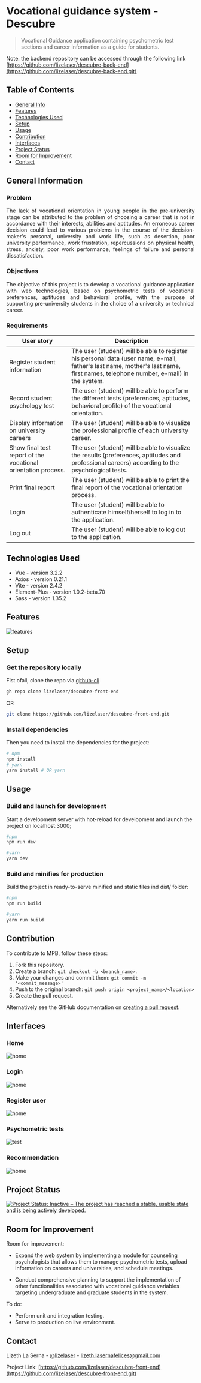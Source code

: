 # Vocational guidance system - Descubre
> Vocational Guidance application containing psychometric test sections and career information as a guide for students.

Note: the backend repository can be accessed through the following link [https://github.com/lizelaser/descubre-back-end](https://github.com/lizelaser/descubre-back-end.git)

## Table of Contents
* [General Info](#general-information)
* [Features](#features)
* [Technologies Used](#technologies-used)
* [Setup](#setup)
* [Usage](#usage)
* [Contribution](#contribution)
* [Interfaces](#interfaces)
* [Project Status](#project-status)
* [Room for Improvement](#room-for-improvement)
* [Contact](#contact)


## General Information

### **Problem**
<p align="justify">The lack of vocational orientation in young people in the pre-university stage can be attributed to the problem of choosing a career that is not in accordance with their interests, abilities and aptitudes. An erroneous career decision could lead to various problems in the course of the decision-maker's personal, university and work life, such as desertion, poor university performance, work frustration, repercussions on physical health, stress, anxiety, poor work performance, feelings of failure and personal dissatisfaction.</p>

### **Objectives**
<p align="justify">The objective of this project is to develop a vocational guidance application with web technologies, based on psychometric tests of vocational preferences, aptitudes and behavioral profile, with the purpose of supporting pre-university students in the choice of a university or technical career.</p>


### **Requirements**


|   **User story**                |          **Description**         |
| ------------------------------- | -------------------------------- |
| Register student information    | The user (student) will be able to register his        personal data (user name, e-mail, father's last name, mother's last name, first names, telephone number, e-mail) in the system. |
| Record student psychology test  | The user (student) will be able to perform the different tests (preferences, aptitudes, behavioral profile) of the vocational orientation. |
| Display information on university careers | The user (student) will be able to visualize the professional profile of each university career. |
| Show final test report of the vocational orientation process. | The user (student) will be able to visualize the results (preferences, aptitudes and professional careers) according to the psychological tests. |
| Print final report | The user (student) will be able to print the final report of the vocational orientation process. |
| Login | The user (student) will be able to authenticate himself/herself to log in to the application. |
| Log out | The user (student) will be able to log out to the application. |



## Technologies Used

- Vue - version 3.2.2
- Axios - version 0.21.1
- Vite - version 2.4.2
- Element-Plus - version 1.0.2-beta.70
- Sass - version 1.35.2

## Features
![features](./images/features.png)


## Setup

### **Get the repository locally**
Fist ofall, clone the repo via [github-cli](https://cli.github.com/)
  ```bash
  gh repo clone lizelaser/descubre-front-end
  ```
  OR

  ```bash
  git clone https://github.com/lizelaser/descubre-front-end.git
  ```

### **Install dependencies**
Then you need to install the dependencies for the project:
  ```bash
  # npm
  npm install
  # yarn
  yarn install # OR yarn
  ```

## Usage

### Build and launch for development
Start a development server with hot-reload for development and launch the project on localhost:3000;

```bash
#npm
npm run dev

#yarn
yarn dev
```

### Build and minifies for production
Build the project in ready-to-serve minified and static files ind dist/ folder:

```bash
#npm
npm run build

#yarn
yarn run build
```

## Contribution
To contribute to MPB, follow these steps:

1. Fork this repository.
2. Create a branch: `git checkout -b <branch_name>`.
3. Make your changes and commit them: `git commit -m '<commit_message>'`
4. Push to the original branch: `git push origin <project_name>/<location>`
5. Create the pull request.

Alternatively see the GitHub documentation on [creating a pull request](https://help.github.com/en/github/collaborating-with-issues-and-pull-requests/creating-a-pull-request).


## Interfaces

### **Home**
![home](./images/home.jpg)

### **Login**
![home](./images/login.jpg)

### **Register user**
![home](./images/user.jpg)

### **Psychometric tests**
![test](./images/test-vocational-preferences.jpg)

### **Recommendation**
![home](./images/test-result.jpg)



## Project Status

[![Project Status: Inactive – The project has reached a stable, usable state and is being actively developed.](https://www.repostatus.org/badges/latest/inactive.svg)](https://www.repostatus.org/#active)



## Room for Improvement

Room for improvement:
- Expand the web system by implementing a module for counseling psychologists that allows them to manage psychometric tests, upload information on careers and universities, and schedule meetings.

- Conduct comprehensive planning to support the implementation of other functionalities associated with vocational guidance variables targeting undergraduate and graduate students in the system.

To do:
- Perform unit and integration testing.
- Serve to production on live environment.



## Contact

Lizeth La Serna - [@lizelaser](https://github.com/lizelaser) - lizeth.lasernafelices@gmail.com

Project Link: [https://github.com/lizelaser/descubre-front-end](https://github.com/lizelaser/descubre-front-end.git)

